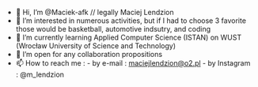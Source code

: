 - 👋 Hi, I’m @Maciek-afk // legally Maciej Lendzion
- 👀 I’m interested in numerous activities, but if I had to choose 3 favorite those would be basketball, automotive indsutry, and coding
- 🌱 I’m currently learning Applied Computer Science (ISTAN) on WUST (Wrocław University of Science and Technology)
- 💞️ I’m open for any collaboration propositions 
- 📫 How to reach me : 
      - by e-mail    : maciejlendzion@o2.pl
      - by Instagram : @m_lendzion

